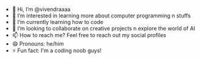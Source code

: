 - 👋 Hi, I’m @vivendraaaa
- 👀 I’m interested in learning more about computer programming n stuffs
- 🌱 I’m currently learning how to code
- 💞️ I’m looking to collaborate on creative projects n explore the world of AI
- 📫 How to reach me? Feel free to reach out my social profiles
- 😄 Pronouns: he/him
- ⚡ Fun fact: I'm a coding noob guys!

<!---
vivendraaaa/vivendraaaa is a ✨ special ✨ repository because its `README.md` (this file) appears on your GitHub profile.
You can click the Preview link to take a look at your changes.
--->
